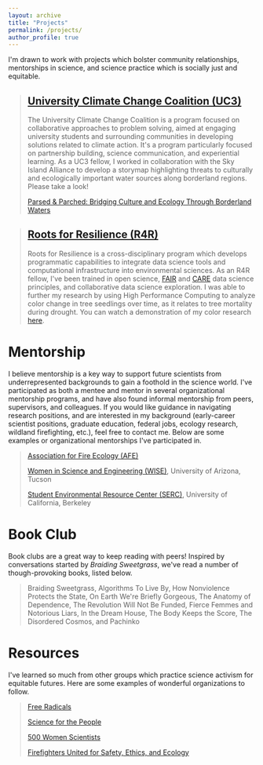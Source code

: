 ```yaml
---
layout: archive
title: "Projects"
permalink: /projects/
author_profile: true
---
```


I'm drawn to work with projects which bolster community relationships, mentorships in science, and science practice which is socially just and equitable.

> ## [University Climate Change Coalition (UC3)](https://secondnature.org/initiative/uc3-coalition/)
>
>The University Climate Change Coalition is a program focused on collaborative approaches to problem solving, aimed at engaging university students and surrounding communities in developing solutions related to climate action. It's a program particularly focused on partnership building, science communication, and experiential learning. As a UC3 fellow, I worked in collaboration with the Sky Island Alliance to develop a storymap highlighting threats to culturally and ecologically important water sources along borderland regions. Please take a look!
>
>[Parsed & Parched: Bridging Culture and Ecology Through Borderland Waters](https://storymaps.arcgis.com/stories/c6b8dcbb55df4373a8b4f4c2e7a5b192)


> ## [Roots for Resilience (R4R)](https://datascience.arizona.edu/r4r)
>
> Roots for Resilience is a cross-disciplinary program which develops programmatic capabilities to integrate data science tools and computational infrastructure into environmental sciences. As an R4R fellow, I've been trained in open science, [FAIR](https://www.go-fair.org/fair-principles/) and [CARE](https://www.gida-global.org/care) data science principles, and collaborative data science exploration. I was able to further my research by using High Performance Computing to analyze color change in tree seedlings over time, as it relates to tree mortality during drought. You can watch a demonstration of my color research [here](https://drive.google.com/file/d/1NEY4lEk8jLr8HUqctRIV1gWWjdfkqzBv/view?usp=sharing).

# Mentorship

I believe mentorship is a key way to support future scientists from underrepresented backgrounds to gain a foothold in the science world. I've participated as both a mentee and mentor in several organizational mentorship programs, and have also found informal mentorship from peers, supervisors, and colleagues. If you would like guidance in navigating research positions, and are interested in my background (early-career scientist positions, graduate education, federal jobs, ecology research, wildland firefighting, etc.), feel free to contact me. Below are some examples or organizational mentorships I've participated in.

> [Association for Fire Ecology (AFE)](https://fireecology.org/mentoring)
>
> [Women in Science and Engineering (WISE)](https://wise.arizona.edu/mentorship), University of Arizona, Tucson
>
> [Student Environmental Resource Center (SERC)](https://serc.berkeley.edu/enviromentorship/), University of California, Berkeley

# Book Club

Book clubs are a great way to keep reading with peers! Inspired by conversations started by *Braiding Sweetgrass*, we've read a number of though-provoking books, listed below.

> Braiding Sweetgrass,
Algorithms To Live By,
How Nonviolence Protects the State,
On Earth We're Briefly Gorgeous,
The Anatomy of Dependence,
The Revolution Will Not Be Funded,
Fierce Femmes and Notorious Liars,
In the Dream House,
The Body Keeps the Score,
The Disordered Cosmos, and
Pachinko

# Resources

I've learned so much from other groups which practice science activism for equitable futures. Here are some examples of wonderful organizations to follow.

> [Free Radicals](https://freerads.org/mission/)
> 
> [Science for the People](https://scienceforthepeople.org/)
> 
> [500 Women Scientists](https://500womenscientists.org/)
> 
> [Firefighters United for Safety, Ethics, and Ecology](https://fusee.org/)
